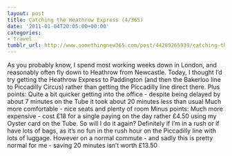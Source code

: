 ```yaml
---
layout: post
title: Catching the Heathrow Express (4/365)
date: '2011-01-04T20:05:00+00:00'
categories:
- travel
tumblr_url: http://www.somethingnew365.com/post/44289265939/catching-the-heathrow-express-4365
---
```

As you probably know, I spend most working weeks down in London, and reasonably often fly down to Heathrow from Newcastle.
Today, I thought I’d try getting the Heathrow Express to Paddington (and then the Bakerloo line to Piccadilly Circus) rather than getting the Piccadilly line direct there.
Plus points:
Quite a bit quicker getting into the office - despite being delayed by about 7 minutes on the Tube it took about 20 minutes less than usual
Much more comfortable - nice seats and plenty of room
Minus points:
Much more expensive - cost £18 for a single paying on the day rather £4.50 using my Oyster card on the Tube.
So will I do it again? Definitely if I’m in a rush or if have lots of bags, as it’s no fun in the rush hour on the Piccadilly line with lots of luggage. However on a normal commute - and sadly this is pretty normal for me - saving 20 minutes isn’t worth £13.50
